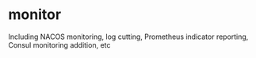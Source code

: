 # monitor
Including NACOS monitoring, log cutting, Prometheus indicator reporting, Consul monitoring addition, etc
